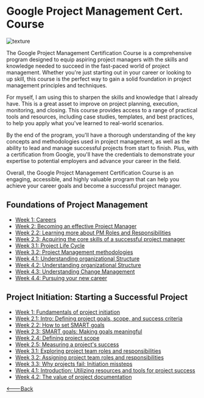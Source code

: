 # Google Project Management Cert. Course

![texture](https://images.unsplash.com/photo-1470790376778-a9fbc86d70e2?ixlib=rb-4.0.3&ixid=MnwxMjA3fDB8MHxwaG90by1wYWdlfHx8fGVufDB8fHx8&auto=format&fit=crop&w=808&q=80)

The Google Project Management Certification Course is a comprehensive program designed to equip aspiring project managers with the skills and knowledge needed to succeed in the fast-paced world of project management. Whether you're just starting out in your career or looking to up skill, this course is the perfect way to gain a solid foundation in project management principles and techniques.

For myself, I am using this to sharpen the skills and knowledge that I already have. This is a great asset to improve on project planning, execution, monitoring, and closing. This course provides access to a range of practical tools and resources, including case studies, templates, and best practices, to help you apply what you've learned to real-world scenarios.

By the end of the program, you'll have a thorough understanding of the key concepts and methodologies used in project management, as well as the ability to lead and manage successful projects from start to finish. Plus, with a certification from Google, you'll have the credentials to demonstrate your expertise to potential employers and advance your career in the field.

Overall, the Google Project Management Certification Course is an engaging, accessible, and highly valuable program that can help you achieve your career goals and become a successful project manager.

## Foundations of Project Management

- [Week 1: Careers](./1.Week_1_Foundations/pmCareers.md)
- [Week 2: Becoming an effective Project Manager](./1.Week_2_Foundations/effectivePM.md)
- [Week 2.2: Learning more about PM Roles and Responsibilities](./1.Week_2_Foundations/2.2effective.md)
- [Week 2.3: Acquiring the core skills of a successful project manager](./1.Week_2_Foundations/2.3core.md)
- [Week 3.1: Project Life Cycle](./1.Week_3_Foundations/3.1projectLifeCycle.md)
- [Week 3.2: Project Management methodologies](./1.Week_3_Foundations/3.2pmMethodologies.md)
- [Week 4.1: Understanding organizational Structure](./1.Week_4_Foundations/4.1.md)
- [Week 4.2: Understanding organizational Structure](./1.Week_4_Foundations/4.2.md)
- [Week 4.3: Understanding Change Management](./1.Week_4_Foundations/4.3.md)
- [Week 4.4: Pursuing your new career](./1.Week_4_Foundations/4.4.md)

## Project Initiation: Starting a Successful Project

- [Week 1: Fundamentals of project initiation](./2.Week_1_Initiation/1.1.md)
- [Week 2.1: Intro: Defining project goals, scope, and success criteria](./2.Week_2_Defining/2.1.md)
- [Week 2.2: How to set SMART goals](./2.Week_2_Defining/2.2.md)
- [Week 2.3: SMART goals: Making goals meaningful](./2.Week_2_Defining/2.3.md)
- [Week 2.4: Defining project scope](./2.Week_2_Defining/2.4.md)
- [Week 2.5: Measuring a project's success](./2.Week_2_Defining/2.5.md)
- [Week 3.1: Exploring project team roles and responsibilities](./2.Week_3_Stakeholders/3.1.md)
- [Week 3.2: Assigning project team roles and responsibilities](./2.Week_3_Stakeholders/3.2.md)
- [Week 3.3: Why projects fail: Initiation missteps](./2.Week_3_Stakeholders/3.3.md)
- [Week 4.1: Introduction: Utilizing resources and tools for project success](./2.Week_4_Project_Resources/4.1.md)
- [Week 4.2: The value of project documentation](./2.Week_4_Project_Resources/4.2.md)

[<---Back](../README.md)
